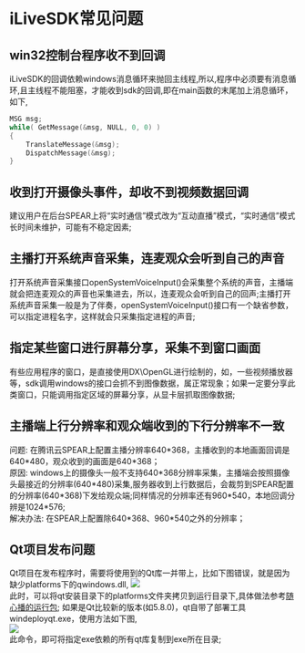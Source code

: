 # iLiveSDK常见问题

## win32控制台程序收不到回调
iLiveSDK的回调依赖windows消息循环来抛回主线程,所以,程序中必须要有消息循环,且主线程不能阻塞，才能收到sdk的回调,即在main函数的末尾加上消息循环，如下,

```c++
MSG msg;
while( GetMessage(&msg, NULL, 0, 0) )
{
	TranslateMessage(&msg);
	DispatchMessage(&msg);
}
```

## 收到打开摄像头事件，却收不到视频数据回调
建议用户在后台SPEAR上将“实时通信”模式改为“互动直播”模式，“实时通信”模式长时间未维护，可能有不稳定因素;

## 主播打开系统声音采集，连麦观众会听到自己的声音
打开系统声音采集接口openSystemVoiceInput()会采集整个系统的声音，主播端就会把连麦观众的声音也采集进去，所以，连麦观众会听到自己的回声;主播打开系统声音采集一般是为了伴奏，openSystemVoiceInput()接口有一个缺省参数，可以指定进程名字，这样就会只采集指定进程的声音;

## 指定某些窗口进行屏幕分享，采集不到窗口画面
有些应用程序的窗口，是直接使用DX\OpenGL进行绘制的，如，一些视频播放器等，sdk调用windows的接口会抓不到图像数据，属正常现象；如果一定要分享此类窗口，只能调用指定区域的屏幕分享，从显卡层抓取图像数据;

## 主播端上行分辨率和观众端收到的下行分辨率不一致
问题: 在腾讯云SPEAR上配置主播分辨率640\*368，主播收到的本地画面回调是640\*480，观众收到的画面是640\*368；<br/>
原因: windows上的摄像头一般不支持640\*368分辨率采集，主播端会按照摄像头最接近的分辨率(640\*480)采集,服务器收到上行数据后，会裁剪到SPEAR配置的分辨率(640\*368)下发给观众端;同样情况的分辨率还有960\*540，本地回调分辨是1024\*576;<br/>
解决办法: 在SPEAR上配置除640\*368、960\*540之外的分辨率；

## Qt项目发布问题
Qt项目在发布程序时，需要将使用到的Qt库一并带上，比如下图错误，就是因为缺少platforms下的qwindows.dll,
![](https://mc.qcloudimg.com/static/img/d02789098baddec63c21cd7102793805/image.png)
<br/>此时，可以将qt安装目录下的platforms文件夹拷贝到运行目录下,具体做法参考[随心播的运行包](http://dldir1.qq.com/hudongzhibo/git/iLiveSDK_PC_Suixinbo/suixinbo_run.zip);
如果是Qt比较新的版本(如5.8.0)，qt自带了部署工具windeployqt.exe，使用方法如下图,<br/>
![](https://mc.qcloudimg.com/static/img/a5a569f419220aa4b161697bd8126fec/image.png)
<br/>
此命令，即可将指定exe依赖的所有qt库复制到exe所在目录;
